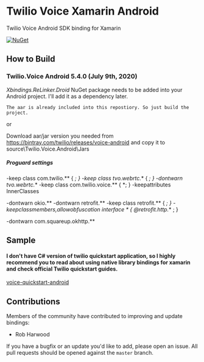 # Twilio Voice Xamarin Android

Twilio Voice Android SDK binding for Xamarin

[![NuGet][nuget-img]][nuget-link]

[nuget-img]: https://img.shields.io/badge/nuget-5.4.0-blue.svg
[nuget-link]: https://www.nuget.org/packages/Twilio.Voice.Android.XamarinBinding

## How to Build

### Twilio.Voice Android 5.4.0 (July 9th, 2020)

_Xbindings.ReLinker.Droid_ NuGet package needs to be added into your Android project.
I'll add it as a dependency later.

```
The aar is already included into this repostiory. So just build the project.    
```    
or    

Download aar/jar version you needed from https://bintray.com/twilio/releases/voice-android and copy it to source\Twilio.Voice.Android\Jars    


##### Proguard settings

-keep class com.twilio.** { *; }
-keep class tvo.webrtc.** { *; }
-dontwarn tvo.webrtc.**
-keep class com.twilio.voice.** { *; }
-keepattributes InnerClasses

-dontwarn okio.**
-dontwarn retrofit.**
-keep class retrofit.** { *; }
-keepclassmembers,allowobfuscation interface * {
@retrofit.http.** <methods>;
}

-dontwarn com.squareup.okhttp.**

## Sample

####  I don't have C# version of twilio quickstart application, so I highly recommend you to read about using native library bindings for xamarin and check official Twilio quickstart guides.

[voice-quickstart-android](https://github.com/twilio/voice-quickstart-android)

## Contributions

Members of the community have contributed to improving and update bindings:

- Rob Harwood

If you have a bugfix or an update you'd like to add, please open an issue. 
All pull requests should be opened against the `master` branch.
